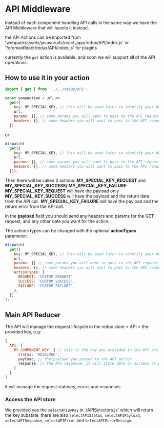 # API Middleware

Instead of each component handling API calls in the same way we have the API Middleware that will handle it instead.

the API Actions can be imported from 'webpack/assets/javascripts/react_app/redux/API/index.js'
or 'foremanReact/redux/API/index.js' for plugins

currently the `get` action is available, and soon we will support all of the API operations.

## How to use it in your action

```js
import { get } from '../../redux/API';

const someAction = url =>
  get({
    key: MY_SPECIAL_KEY, // this will be used later to identify your API call, so keep it unique.
    url,
    params: {}, // some params you will want to pass to the API request.
    headers: {}, // some headers you will want to pass to the API request.
  })
```

or

```js
dispatch(
  get({
    key: MY_SPECIAL_KEY, // this will be used later to identify your API call, so keep it unique.
    url,
    params: {}, // some params you will want to pass to the API request.
    headers: {}, // some headers you will want to pass to the API request.
  }));
```

Then there will be called 2 actions: **MY_SPECIAL_KEY_REQUEST** and **MY_SPECIAL_KEY_SUCCESS/ MY_SPECIAL_KEY_FAILURE**:
**MY_SPECIAL_KEY_REQUEST** will have the payload only
**MY_SPECIAL_KEY_SUCCESS** will have the payload and the return data from the API call.
**MY_SPECIAL_KEY_FAILURE** will have the payload and the return error from the API call.

In the **payload** field you should send any headers and params for the GET request, and any other data you want for the action.

The actions types can be changed with the optional **actionTypes** parameter:

```js
dispatch(
  get({
    key: MY_SPECIAL_KEY, // this will be used later to identify your API call, so keep it unique.
    url,
    params: {} // some params you will want to pass to the API request.
    headers: {}, // some headers you will want to pass to the API request.
    actionTypes: {
      REQUEST: 'CUSTOM_REQUEST',
      SUCCESS: 'CUSTOM_SUCCESS', 
      FAILURE: 'CUSTOM_FAILURE',
    },
  })
);
```

## Main API Reducer

The API will manage the request lifecycle in the redux store > API > the provided key, e.g:
```js
{
  API: {
    MY_COMPONENT_KEY: { // this is the key you provided in the API action.
      status: 'RESOLVED',
      payload, // the payload you passed to the API action
      response, // the API response. it will store data on success or error on failure.
    }
  }
}
```
it will manage the request statuses, errors and responses.

### Access the API store

We provided you the `selectAPIByKey` in '/APISelectors.js' which will return the key substate,
there are also `selectAPIStatus`, `selectAPIPayload`, `selectAPIResponse`, `selectAPIError` and `selectAPIErrorMessage`.
